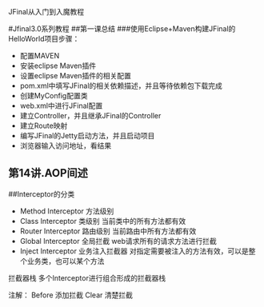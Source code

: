 JFinal从入门到入魔教程

#Jfinal3.0系列教程
##第一课总结
###使用Eclipse+Maven构建JFinal的HelloWorld项目步骤：
- 配置MAVEN
- 安装eclipse Maven插件
- 设置eclipse Maven插件的相关配置
- pom.xml中填写JFinal的相关依赖描述，并且等待依赖包下载完成
- 创建MyConfig配置类
- web.xml中进行JFinal配置
- 建立Controller，并且继承JFinal的Controller
- 建立Route映射
- 编写JFinal的Jetty启动方法，并且启动项目
- 浏览器输入访问地址，看结果

## 第14讲.AOP间述
##Interceptor的分类
- Method Interceptor 方法级别
- Class Interceptor 类级别 当前类中的所有方法都有效
- Router Interceptor 路由级别 当前路由中所有方法都有效
- Global Interceptor 全局拦截 web请求所有的请求方法进行拦截
- Inject Interceptor 业务注入拦截器 对指定需要被注入的方法有效，可以是整个业务类，也可以某个方法

拦截器栈 多个Interceptor进行组合形成的拦截器栈

注解：
Before 添加拦截
Clear  清楚拦截


